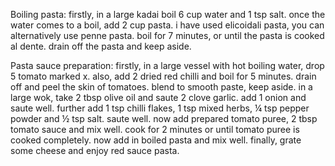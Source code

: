 Boiling pasta:
firstly, in a large kadai boil 6 cup water and 1 tsp salt.
once the water comes to a boil, add 2 cup pasta. i have used elicoidali pasta, you can alternatively use penne pasta.
boil for 7 minutes, or until the pasta is cooked al dente.
drain off the pasta and keep aside.


Pasta sauce preparation:
firstly, in a large vessel with hot boiling water, drop 5 tomato marked x.
also, add 2 dried red chilli and boil for 5 minutes.
drain off and peel the skin of tomatoes.
blend to smooth paste, keep aside.
in a large wok, take 2 tbsp olive oil and saute 2 clove garlic.
add 1 onion and saute well.
further add 1 tsp chilli flakes, 1 tsp mixed herbs, ¼ tsp pepper powder and ½ tsp salt. saute well.
now add prepared tomato puree, 2 tbsp tomato sauce and mix well.
cook for 2 minutes or until tomato puree is cooked completely.
now add in boiled pasta and mix well.
finally, grate some cheese and enjoy red sauce pasta.